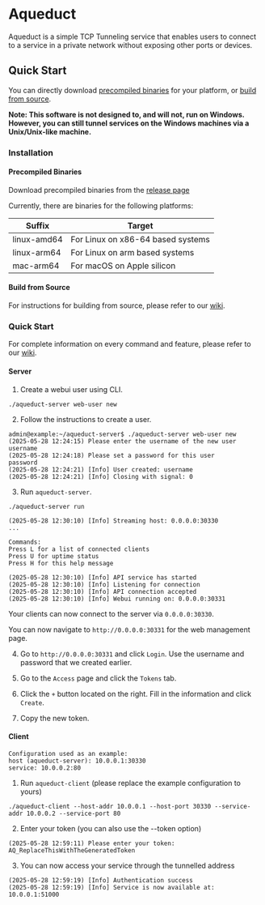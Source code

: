 # Aqueduct

Aqueduct is a simple TCP Tunneling service that enables users to connect to a service in a private network without exposing other ports or devices.

## Quick Start

You can directly download [precompiled binaries](#precompiled-binaries) for your platform, or [build from source](https://github.com/jheanlee/Aqueduct/wiki/Installation#build-from-source).

**Note: This software is not designed to, and will not, run on Windows.**
**However, you can still tunnel services on the Windows machines via a Unix/Unix-like machine.**

### Installation

#### Precompiled Binaries

Download precompiled binaries from the [release page](https://github.com/jheanlee/Aqueduct/releases/latest)

Currently, there are binaries for the following platforms: 

| Suffix      | Target                            |
|-------------|-----------------------------------|
| linux-amd64 | For Linux on x86-64 based systems |
| linux-arm64 | For Linux on arm based systems    |
| mac-arm64   | For macOS on Apple silicon        |

#### Build from Source

For instructions for building from source, please refer to our [wiki](https://github.com/jheanlee/Aqueduct/wiki/Installation#build-from-source).

### Quick Start

For complete information on every command and feature, please refer to our [wiki](https://github.com/jheanlee/Aqueduct/wiki/Usage-(CLI)).

#### Server

1. Create a webui user using CLI.

```
./aqueduct-server web-user new
```

2. Follow the instructions to create a user.

```
admin@example:~/aqueduct-server$ ./aqueduct-server web-user new
(2025-05-28 12:24:15) Please enter the username of the new user
username
(2025-05-28 12:24:18) Please set a password for this user
password
(2025-05-28 12:24:21) [Info] User created: username
(2025-05-28 12:24:21) [Info] Closing with signal: 0
```

3. Run `aqueduct-server`.

```
./aqueduct-server run
```

```
(2025-05-28 12:30:10) [Info] Streaming host: 0.0.0.0:30330
...

Commands:
Press L for a list of connected clients
Press U for uptime status
Press H for this help message

(2025-05-28 12:30:10) [Info] API service has started
(2025-05-28 12:30:10) [Info] Listening for connection
(2025-05-28 12:30:10) [Info] API connection accepted
(2025-05-28 12:30:10) [Info] Webui running on: 0.0.0.0:30331
```

Your clients can now connect to the server via `0.0.0.0:30330`.

You can now navigate to `http://0.0.0.0:30331` for the web management page.

4. Go to `http://0.0.0.0:30331` and click `Login`. Use the username and password that we created earlier.


5. Go to the `Access` page and click the `Tokens` tab. 


6. Click the `+` button located on the right. Fill in the information and click `Create`.

7. Copy the new token.

#### Client

```
Configuration used as an example:
host (aqueduct-server): 10.0.0.1:30330
service: 10.0.0.2:80
```

1. Run `aqueduct-client` (please replace the example configuration to yours)
```
./aqueduct-client --host-addr 10.0.0.1 --host-port 30330 --service-addr 10.0.0.2 --service-port 80
```

2. Enter your token (you can also use the --token option)
```
(2025-05-28 12:59:11) Please enter your token:
AQ_ReplaceThisWithTheGeneratedToken
```

3. You can now access your service through the tunnelled address
```
(2025-05-28 12:59:19) [Info] Authentication success
(2025-05-28 12:59:19) [Info] Service is now available at: 10.0.0.1:51000
```
